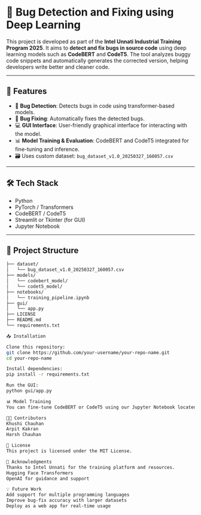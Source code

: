 # 🐛 Bug Detection and Fixing using Deep Learning

This project is developed as part of the **Intel Unnati Industrial Training Program 2025**. It aims to **detect and fix bugs in source code** using deep learning models such as **CodeBERT** and **CodeT5**. The tool analyzes buggy code snippets and automatically generates the corrected version, helping developers write better and cleaner code.

---

## 🚀 Features

- 🧠 **Bug Detection**: Detects bugs in code using transformer-based models.
- 🔧 **Bug Fixing**: Automatically fixes the detected bugs.
- 💻 **GUI Interface**: User-friendly graphical interface for interacting with the model.
- 📊 **Model Training & Evaluation**: CodeBERT and CodeT5 integrated for fine-tuning and inference.
- 🗃️ Uses custom dataset: `bug_dataset_v1.0_20250327_160057.csv`

---

## 🛠️ Tech Stack

- Python
- PyTorch / Transformers
- CodeBERT / CodeT5
- Streamlit or Tkinter (for GUI)
- Jupyter Notebook

---

## 📂 Project Structure

```bash
├── dataset/
│   └── bug_dataset_v1.0_20250327_160057.csv
├── models/
│   └── codebert_model/
│   └── codet5_model/
├── notebooks/
│   └── training_pipeline.ipynb
├── gui/
│   └── app.py
├── LICENSE
├── README.md
└── requirements.txt

📥 Installation

Clone this repository:
git clone https://github.com/your-username/your-repo-name.git
cd your-repo-name

Install dependencies:
pip install -r requirements.txt

Run the GUI:
python gui/app.py

📊 Model Training
You can fine-tune CodeBERT or CodeT5 using our Jupyter Notebook located in the notebooks/ directory. Make sure the dataset is in place and dependencies are installed.

👩‍💻 Contributors
Khushi Chauhan
Arpit Kakran
Harsh Chauhan

📄 License
This project is licensed under the MIT License.

🤝 Acknowledgments
Thanks to Intel Unnati for the training platform and resources.
Hugging Face Transformers
OpenAI for guidance and support

💡 Future Work
Add support for multiple programming languages
Improve bug-fix accuracy with larger datasets
Deploy as a web app for real-time usage
